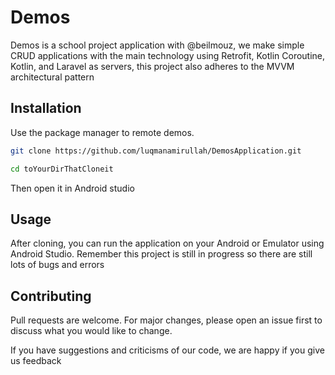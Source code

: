 # Demos

Demos is a school project application with @beilmouz, we make simple CRUD applications with the main technology using Retrofit, Kotlin Coroutine, Kotlin, and Laravel as servers, this project also adheres to the MVVM architectural pattern

## Installation

Use the package manager to remote demos.

```bash
git clone https://github.com/luqmanamirullah/DemosApplication.git

cd toYourDirThatCloneit
```

Then open it in Android studio
## Usage
After cloning, you can run the application on your Android or Emulator using Android Studio. Remember this project is still in progress so there are still lots of bugs and errors



## Contributing

Pull requests are welcome. For major changes, please open an issue first
to discuss what you would like to change.

If you have suggestions and criticisms of our code, we are happy if you give us feedback

